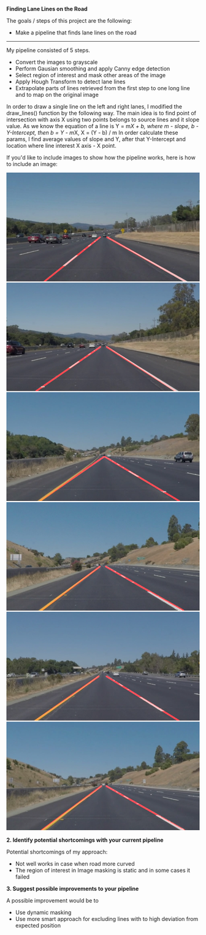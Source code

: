 **Finding Lane Lines on the Road**

The goals / steps of this project are the following:
* Make a pipeline that finds lane lines on the road


[//]: # (Image References)

[image1]: ./examples/grayscale.jpg "Grayscale"

---

My pipeline consisted of 5 steps.
* Convert the images to grayscale
* Perform Gausian smoothing and apply Canny edge detection
* Select region of interest and mask other areas of the image
* Apply Hough Transform to detect lane lines
* Extrapolate parts of lines retrieved from the first step to one long line 
  and to map on the original image

In order to draw a single line on the left and right lanes, I modified the draw_lines() function by the following way.
The main idea is to find point of intersection with axis X using two points belongs to source lines and it slope value.
As we know the equation of a line is Y = m*X + b, where m - slope, b - Y-Intercept, then
b = Y - m*X, X = (Y - b) / m
In order calculate these params, I find average values of slope and Y, after that Y-Intercept and 
location where line interest X axis - X point.

If you'd like to include images to show how the pipeline works, here is how to include an image: 


[image2]: ./test_images/solidWhiteCurve_after.jpg
[image3]: ./test_images/solidWhiteRight_after.jpg
[image4]: ./test_images/solidYellowCurve_after.jpg
[image5]: ./test_images/solidYellowCurve2_after.jpg
[image6]: ./test_images/solidYellowLeft_after.jpg
[image7]: ./test_images/whiteCarLaneSwitch_after.jpg

![image2]
![image3]
![image4]
![image5]
![image6]
![image7]

**2. Identify potential shortcomings with your current pipeline**


Potential shortcomings of my approach:

* Not well works in case when road more curved
* The region of interest in Image masking is static and in some cases it failed 


**3. Suggest possible improvements to your pipeline**

A possible improvement would be to 
* Use dynamic masking
* Use more smart approach for excluding lines with to high deviation from expected position